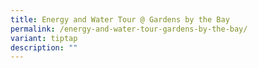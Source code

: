 ```yaml
---
title: Energy and Water Tour @ Gardens by the Bay
permalink: /energy-and-water-tour-gardens-by-the-bay/
variant: tiptap
description: ""
---
```

